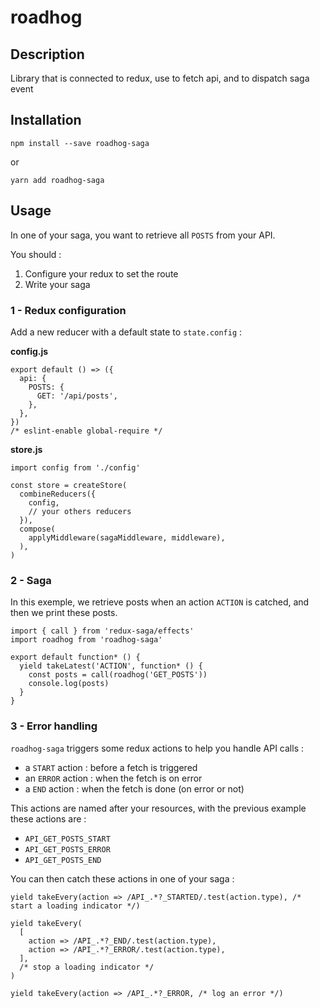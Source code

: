 # roadhog

## Description
Library that is connected to redux, use to fetch api, and to dispatch saga event

## Installation
```
npm install --save roadhog-saga
```
or
```
yarn add roadhog-saga
```

## Usage
In one of your saga, you want to retrieve all `POSTS` from your API.

You should :
 1. Configure your redux to set the route
 2. Write your saga

### 1 - Redux configuration
Add a new reducer with a default state to `state.config` :

**config.js**
```es6
export default () => ({
  api: {
    POSTS: {
      GET: '/api/posts',
    },
  },
})
/* eslint-enable global-require */
```

**store.js**
```es6
import config from './config'

const store = createStore(
  combineReducers({
    config,
    // your others reducers
  }),
  compose(
    applyMiddleware(sagaMiddleware, middleware),
  ),
)
```

### 2 - Saga
In this exemple, we retrieve posts when an action `ACTION` is catched, and then we print these posts.
```es6
import { call } from 'redux-saga/effects'
import roadhog from 'roadhog-saga'

export default function* () {
  yield takeLatest('ACTION', function* () {
    const posts = call(roadhog('GET_POSTS'))
    console.log(posts)
  }
}
```

### 3 - Error handling
`roadhog-saga` triggers some redux actions to help you handle API calls :
 - a `START` action : before a fetch is triggered
 - an `ERROR` action : when the fetch is on error
 - a `END` action : when the fetch is done (on error or not)

This actions are named after your resources, with the previous example these actions are :
 - `API_GET_POSTS_START`
 - `API_GET_POSTS_ERROR`
 - `API_GET_POSTS_END`

You can then catch these actions in one of your saga :
```es6
yield takeEvery(action => /API_.*?_STARTED/.test(action.type), /* start a loading indicator */)

yield takeEvery(
  [
    action => /API_.*?_END/.test(action.type),
    action => /API_.*?_ERROR/.test(action.type),
  ],
  /* stop a loading indicator */
)

yield takeEvery(action => /API_.*?_ERROR, /* log an error */)
```
